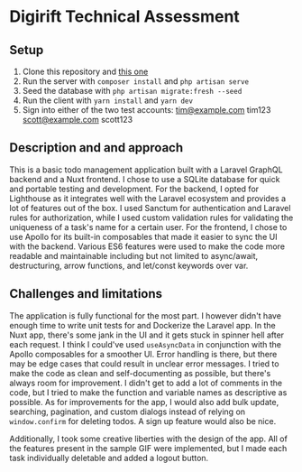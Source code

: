 # Digirift Technical Assessment

## Setup

1. Clone this repository and [this one](https://github.com/aj-abad/digirift-server)
2. Run the server with `composer install` and `php artisan serve`
3. Seed the database with `php artisan migrate:fresh --seed`
4. Run the client with `yarn install` and `yarn dev`
5. Sign into either of the two test accounts:
  tim@example.com
  tim123
  scott@example.com
  scott123
 

## Description and and approach

This is a basic todo management application built with a Laravel GraphQL backend and a Nuxt frontend. I chose to use a SQLite database for quick and portable testing and development. For the backend, I opted for Lighthouse as it integrates well with the Laravel ecosystem and provides a lot of features out of the box. I used Sanctum for authentication and Laravel rules for authorization, while I used custom validation rules for validating the uniqueness of a task's name for a certain user. For the frontend, I chose to use Apollo for its built-in composables that made it easier to sync the UI with the backend. Various ES6 features were used to make the code more readable and maintainable including but not limited to async/await, destructuring, arrow functions, and let/const keywords over var.

## Challenges and limitations


The application is fully functional for the most part. I however didn't have enough time to write unit tests for and Dockerize the Laravel app. In the Nuxt app, there's some jank in the UI and it gets stuck in spinner hell after each request. I think I could've used `useAsyncData` in conjunction with the Apollo composables for a smoother UI. Error handling is there, but there may be edge cases that could result in unclear error messages. I tried to make the code as clean and self-documenting as possible, but there's always room for improvement. I didn't get to add a lot of comments in the code, but I tried to make the function and variable names as descriptive as possible. As for improvements for the app, I would also add bulk update, searching, pagination, and custom dialogs instead of relying on `window.confirm` for deleting todos. A sign up feature would also be nice.

Additionally, I took some creative liberties with the design of the app. All of the features present in the sample GIF were implemented, but I made each task individually deletable and added a logout button. 
